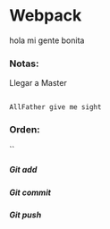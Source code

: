  # Webpack

 hola mi gente bonita

 ### Notas:

 Llegar a Master
 ```

 AllFather give me sight

 ```

### Orden:

``
 ##### Git add
##### Git commit
 ##### Git push
